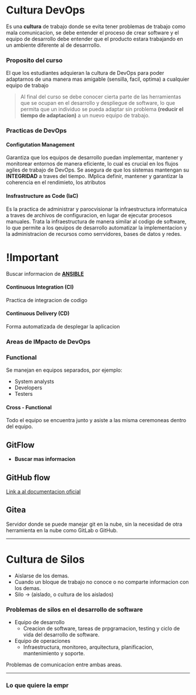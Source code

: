 # Cultura DevOps
Es una **cultura** de trabajo donde se evita tener problemas de trabajo como mala comunicacion, se debe entender el proceso de crear software y el equipo de desarrollo debe entender que el producto estara trabajando en un ambiente diferente al de desarrrollo.

### Proposito del curso
El que los estudiantes adquieran la cultura de DevOps para poder adaptarnos de una manera mas amigable (sensilla, facil, optima) a cualquier equipo de trabajo

> Al final del curso se debe conocer cierta parte de las herramientas que se ocupan en el desarrollo y despliegue de software, lo que permita que un individuo se pueda adaptar sin problema **(reducir el tiempo de adaptacion)** a un nuevo equipo de trabajo.

### Practicas de DevOps
#### Configutation Management
Garantiza que los equipos de desarrollo puedan implementar, mantener y monitorear entornos de manera eficiente, lo cual es crucial en los flujos agiles de trabajo de DevOps. Se asegura de que los sistemas mantengan su **INTEGRIDAD** a traves del tiempo. IMplica definir, mantener y garantizar la coherencia en el rendimieto, los atributos 

#### Insfrastructure as Code (IaC)
Es la practica de administrar y parocvisionar la infraestructura informatuica a traves de archivos de configuracion, en lugar de ejecutar procesos manuales.
Trata la infraestructura de manera similar al codigo de software, lo que permite a los qeuipos de desarrollo automatizar la implementacion y la administracion de recursos como serrvidores, bases de datos y redes.

# !Important
Buscar informacion de [**ANSIBLE**](https://docs.ansible.com/ansible/latest/index.html)

#### Continuous Integration (CI)
Practica de integracion de codigo 

#### Continuous Delivery (CD)
Forma automatizada de desplegar la aplicacion

### Areas de IMpacto de DevOps

### Functional
Se manejan en equipos separados, por ejemplo:
- System analysts
- Developers
- Testers

#### Cross - Functional
Todo el equipo se encuentra junto y asiste a las misma ceremoneas dentro del equipo.

## GitFlow
* **Buscar mas informacion**

## GitHub flow
[Link a al documentacion oficial](https://docs.github.com/en/get-started/using-github/github-flow)

## Gitea
Servidor donde se puede manejar git en la nube, sin la necesidad de otra herramienta en la nube como GitLab o GitHub.

-------------------

# Cultura de Silos
- Aislarse de los demas.
- Cuando un bloque de trabajo no conoce o no comparte informacion con los demas.
- Silo -> (aislado, o cultura de los aislados)

### Problemas de silos en el desarrollo de software
- Equipo de desarrollo
    - Creacion de software, tareas de prpgramacion, testing y ciclo de vida del desarrollo de software.
- Equipo de operaciones
    - Infraestructura, monitoreo, arquitectura, planificacion, mantenimiento y soporte.

Problemas de comunicacion entre ambas areas.

------------------ 

### Lo que quiere la empr




